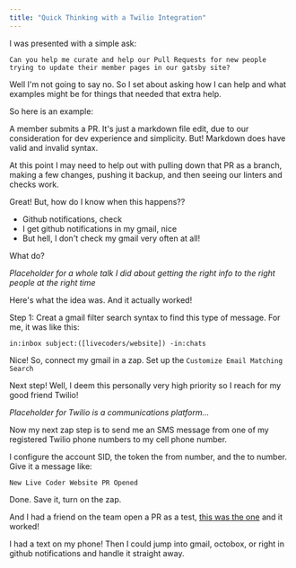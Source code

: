 ```yaml
---
title: "Quick Thinking with a Twilio Integration"
---
```


I was presented with a simple ask:

`Can you help me curate and help our Pull Requests for new people trying to update their member pages in our gatsby site?`

Well I'm not going to say no. So I set about asking how I can help and what examples might be for things that needed that extra help.

So here is an example:

A member submits a PR. It's just a markdown file edit, due to our consideration for dev experience and simplicity. But! Markdown does have valid and invalid syntax.

At this point I may need to help out with pulling down that PR as a branch, making a few changes, pushing it backup, and then seeing our linters and checks work.

Great! But, how do I know when this happens??

- Github notifications, check
- I get github notifications in my gmail, nice
- But hell, I don't check my gmail very often at all!

What do?

_Placeholder for a whole talk I did about getting the right info to the right people at the right time_

Here's what the idea was. And it actually worked!

Step 1: Creat a gmail filter search syntax to find this type of message. For me, it was like this:

`in:inbox subject:([livecoders/website]) -in:chats`

Nice! So, connect my gmail in a zap. Set up the `Customize Email Matching Search`

Next step! Well, I deem this personally very high priority so I reach for my good friend Twilio!

_Placeholder for Twilio is a communications platform..._

Now my next zap step is to send me an SMS message from one of my registered Twilio phone numbers to my cell phone number.

I configure the account SID, the token the from number, and the to number. Give it a message like:

`New Live Coder Website PR Opened`

Done. Save it, turn on the zap.

And I had a friend on the team open a PR as a test, [this was the one](https://github.com/livecoders/website/pull/77) and it worked!

I had a text on my phone! Then I could jump into gmail, octobox, or right in github notifications and handle it straight away.
